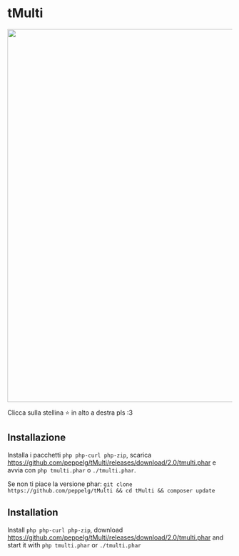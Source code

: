 # tMulti
<a href="https://asciinema.org/a/166538?autoplay=1"><img src="https://asciinema.org/a/166538.png" width="836"/></a>

Clicca sulla stellina ⭐️ in alto a destra pls :3

Installazione
-------------
Installa i pacchetti `php php-curl php-zip`, scarica https://github.com/peppelg/tMulti/releases/download/2.0/tmulti.phar e avvia con `php tmulti.phar` o `./tmulti.phar`.

Se non ti piace la versione phar: ``git clone https://github.com/peppelg/tMulti && cd tMulti && composer update``


Installation
------------
Install `php php-curl php-zip`, download https://github.com/peppelg/tMulti/releases/download/2.0/tmulti.phar and start it with `php tmulti.phar` or `./tmulti.phar`
